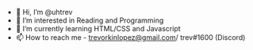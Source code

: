 - 👋 Hi, I’m @uhtrev
- 👀 I’m interested in Reading and Programming
- 🌱 I’m currently learning HTML/CSS and Javascript
- 📫 How to reach me - trevorkinlopez@gmail.com/ trev#1600 (Discord)

<!---
uhtrev/uhtrev is a ✨ special ✨ repository because its `README.md` (this file) appears on your GitHub profile.
You can click the Preview link to take a look at your changes.
--->
